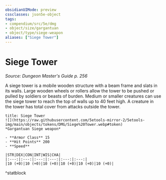 ```yaml
---
obsidianUIMode: preview
cssclasses: json5e-object
tags:
- compendium/src/5e/dmg
- object/size/gargantuan
- object/type/siege-weapon
aliases: ["Siege Tower"]
---
```

# Siege Tower
*Source: Dungeon Master's Guide p. 256*  

A siege tower is a mobile wooden structure with a beam frame and slats in its walls. Large wooden wheels or rollers allow the tower to be pushed or pulled by soldiers or beasts of burden. Medium or smaller creatures can use the siege tower to reach the top of walls up to 40 feet high. A creature in the tower has total cover from attacks outside the tower.

```ad-statblock
title: Siege Tower
![](https://raw.githubusercontent.com/5etools-mirror-2/5etools-img/main/objects/tokens/DMG/Siege%20Tower.webp#token)
*Gargantuan Siege weapon*

- **Armor Class** 15
- **Hit Points** 200
- **Speed** 

|STR|DEX|CON|INT|WIS|CHA|
|:---:|:---:|:---:|:---:|:---:|:---:|
|10 (+0)|10 (+0)|10 (+0)|10 (+0)|10 (+0)|10 (+0)|

```
^statblock
